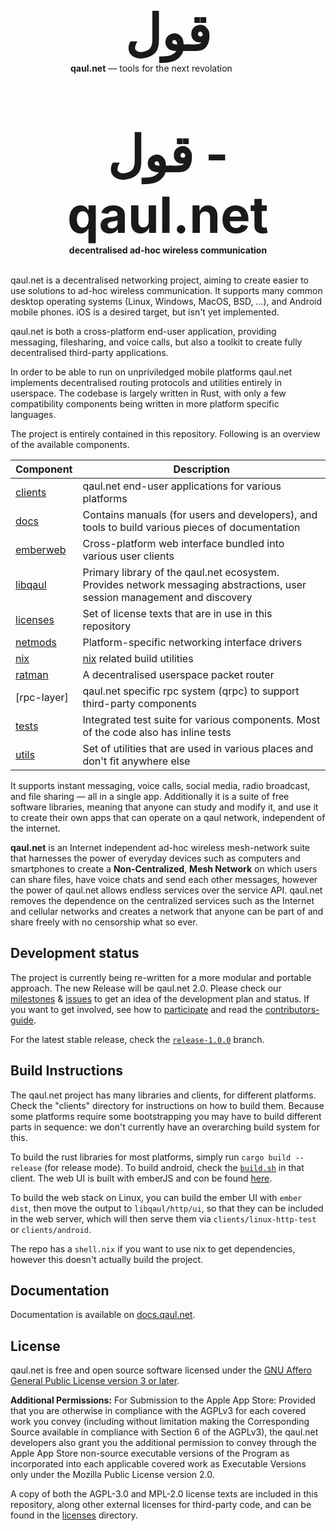 <style>
h1 { font-size: 5rem; margin: 1em 0 0;}
.subtitle { padding: 0; margin: 0 6rem; }
</style>

<h1 align="center">قول</h1>
<div class="subtitle"><strong>qaul.net</strong> — tools for the next revolation</div>
<h1 align="center"> قول - qaul.net</h1>
<div align="center">
	<strong>decentralised ad-hoc wireless communication</strong>
</div>

<br />

qaul.net is a decentralised networking project, aiming to create
easier to use solutions to ad-hoc wireless communication.  It supports
many common desktop operating systems (Linux, Windows, MacOS, BSD,
...), and Android mobile phones.  iOS is a desired target, but isn't
yet implemented.

qaul.net is both a cross-platform end-user application, providing
messaging, filesharing, and voice calls, but also a toolkit to create
fully decentralised third-party applications.

In order to be able to run on unpriviledged mobile platforms qaul.net
implements decentralised routing protocols and utilities entirely in
userspace.  The codebase is largely written in Rust, with only a few
compatibility components being written in more platform specific
languages.

The project is entirely contained in this repository.  Following is an
overview of the available components.

| Component | Description      |
|-----------|------------------|
| [clients]    | qaul.net end-user applications for various platforms |
| [docs]    | Contains manuals (for users and developers), and tools to build various pieces of documentation |
| [emberweb] | Cross-platform web interface bundled into  various user clients |
| [libqaul] | Primary library of the qaul.net ecosystem.  Provides network messaging abstractions, user session management and discovery |
| [licenses] | Set of license texts that are in use in this repository |
| [netmods] | Platform-specific networking interface drivers |
| [nix] | [nix](https://nixos.org) related build utilities |
| [ratman] | A decentralised userspace packet router |
| [rpc-layer] | qaul.net specific rpc system (qrpc) to support third-party components |
| [tests] | Integrated test suite for various components.  Most of the code also has inline tests |
| [utils] | Set of utilities that are used in various places and don't fit anywhere else |

[clients]: ./clients
[docs]: ./docs
[emberweb]: ./emberweb
[libqaul]: ./libqaul
[licenses]: ./licenses
[netmods]: ./netmods
[nix]: ./nix
[ratman]: ./ratman
[rpc]: ./rpc
[tests]: ./tests
[utils]: ./utils

It supports instant messaging, voice calls, social media, radio
broadcast, and file sharing — all in a single app. Additionally it is
a suite of free software libraries, meaning that anyone can study and
modify it, and use it to create their own apps that can operate on a
qaul network, independent of the internet.

**qaul.net** is an Internet independent ad-hoc wireless mesh-network
suite that harnesses the power of everyday devices such as computers
and smartphones to create a **Non-Centralized**, **Mesh Network** on
which users can share files, have voice chats and send each other
messages, however the power of qaul.net allows endless services over
the service API. qaul.net removes the dependence on the centralized
services such as the Internet and cellular networks and creates a
network that anyone can be part of and share freely with no censorship
what so ever.


## Development status

The project is currently being re-written for a more modular and
portable approach. The new Release will be qaul.net 2.0. Please check
our [milestones] & [issues] to get an idea of the development plan and
status. If you want to get involved, see how to [participate] and read 
the [contributors-guide].

For the latest stable release, check the [`release-1.0.0`][release]
branch.

[milestones]: https://git.open-communication.net/groups/qaul/-/milestones
[issues]: https://git.open-communication.net/qaul/qaul.net/issues
[participate]: https://qaul.net/#participation
[contributors-guide]: https://docs.qaul.net/contributors/
[release]: https://git.open-communication.net/qaul/qaul.net/tree/release-1.0.0


## Build Instructions

The qaul.net project has many libraries and clients, for different
platforms.  Check the "clients" directory for instructions on how to
build them.  Because some platforms require some bootstrapping you may
have to build different parts in sequence: we don't currently have an
overarching build system for this.

To build the rust libraries for most platforms, simply run `cargo
build --release` (for release mode).  To build android, check the
[`build.sh`](./clients/android/build.sh) in that client.  The web UI
is built with emberJS and con be found [here](webgui).

To build the web stack on Linux, you can build the ember UI with
`ember dist`, then move the output to `libqaul/http/ui`, so that they
can be included in the web server, which will then serve them via
`clients/linux-http-test` or `clients/android`.

The repo has a `shell.nix` if you want to use nix to get dependencies,
however this doesn't actually build the project.


## Documentation

Documentation is available on [docs.qaul.net](https://docs.qaul.net).


## License

qaul.net is free and open source software licensed under the [GNU
Affero General Public License version 3 or
later](licenses/agpl-3.0.md).

**Additional Permissions:** For Submission to the Apple App Store:
Provided that you are otherwise in compliance with the AGPLv3 for each
covered work you convey (including without limitation making the
Corresponding Source available in compliance with Section 6 of the
AGPLv3), the qaul.net developers also grant you the additional
permission to convey through the Apple App Store non-source executable
versions of the Program as incorporated into each applicable covered
work as Executable Versions only under the Mozilla Public License
version 2.0.

A copy of both the AGPL-3.0 and MPL-2.0 license texts are included in
this repository, along other external licenses for third-party code,
and can be found in the [licenses](licenses) directory.
